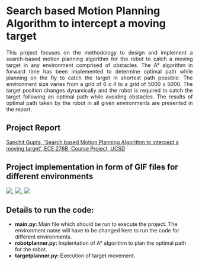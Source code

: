 # Search based Motion Planning Algorithm to intercept a moving target

<p align="justify">
This project focuses on the methodology to design and implement a search-based motion planning algorithm for the robot to catch a moving target in any environment comprised of obstacles. The A* algorithm in forward time has been implemented to determine optimal path while planning on the fly to catch the target in shortest path possible. The environment size varies from a grid of 6 x 4 to a grid of 5000 x 5000. The target position changes dynamically and the robot is required to catch the target following an optimal path while avoiding obstacles. The results of optimal path taken by the robot in all given environments are presented in the report.
</p>

## Project Report
[Sanchit Gupta, 'Search based Motion Planning Algorithm to intercept a moving target', ECE 276B, Course Project, UCSD](https://github.com/sanchit3103/motion_planning/blob/main/search_based_motion_planning/Report.pdf)

## Project implementation in form of GIF files for different environments

<p align="center">
  
  <img src = "https://user-images.githubusercontent.com/4907348/209067511-abff2ed7-992b-4170-a6a0-580df68b3d0f.gif"/>, <img src = "https://user-images.githubusercontent.com/4907348/209067580-66ad33a9-b5b7-4962-9ba9-57a34333c326.gif"/>, <img src = "https://user-images.githubusercontent.com/4907348/209067853-0fb3fbaa-7a15-473f-a89c-59c0e8164318.gif" /> 
  
</p>

## Details to run the code:

* <b> main.py: </b> Main file which should be run to execute the project. The environment name will have to be changed here to run the code for different environments.
* <b> robotplanner.py: </b> Implentation of A* algorithm to plan the optimal path for the robot.
* <b> targetplanner.py: </b> Execution of target movement.
